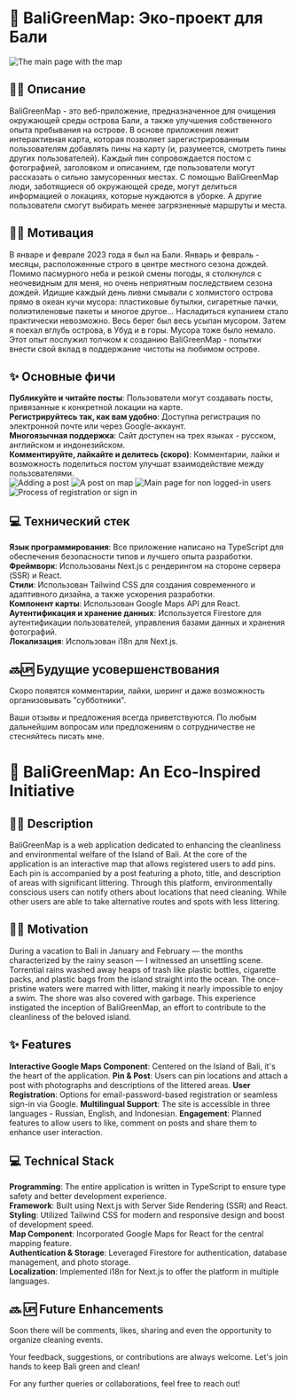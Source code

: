 # 🌴 BaliGreenMap: Эко-проект для Бали

![The main page with the map](https://user-images.githubusercontent.com/63929116/268506738-477687bd-e931-4071-9837-a6f2089285dd.png)

## ✍🏼 Описание

BaliGreenMap - это веб-приложение, предназначенное для очищения окружающей среды острова Бали, а также улучшения собственного опыта пребывания на острове. В основе приложения лежит интерактивная карта, которая позволяет зарегистрированным пользователям добавлять пины на карту (и, разумеется, смотреть пины других пользователей). Каждый пин сопровождается постом с фотографией, заголовком и описанием, где пользователи могут рассказать о сильно замусоренных местах. С помощью BaliGreenMap люди, заботящиеся об окружающей среде, могут делиться информацией о локациях, которые нуждаются в уборке. А другие пользователи смогут выбирать менее загрязненные маршруты и места.

## 💪🏼 Мотивация

В январе и феврале 2023 года я был на Бали. Январь и февраль - месяцы, расположенные строго в центре местного сезона дождей. Помимо пасмурного неба и резкой смены погоды, я столкнулся с неочевидным для меня, но очень неприятным последствием сезона дождей. Идищие каждый день ливни смывали с холмистого острова прямо в океан кучи мусора: пластиковые бутылки, сигаретные пачки, полиэтиленовые пакеты и многое другое... Насладиться купанием стало практически невозможно. Весь берег был весь усыпан мусором. Затем я поехал вглубь острова, в Убуд и в горы. Мусора тоже было немало. Этот опыт послужил толчком к созданию BaliGreenMap - попытки внести свой вклад в поддержание чистоты на любимом острове.

## ✨ Основные фичи

**Публикуйте и читайте посты**: Пользователи могут создавать посты, привязанные к конкретной локации на карте.  
**Регистрируйтесь так, как вам удобно**: Доступна регистрация по электронной почте или через Google-аккаунт.  
**Многоязычная поддержка**: Сайт доступен на трех языках - русском, английском и индонезийском.  
**Комментируйте, лайкайте и делитесь (скоро)**: Комментарии, лайки и возможность поделиться постом улучшат взаимодействие между пользователями.  
![Adding a post](https://user-images.githubusercontent.com/63929116/268507913-a56a3fcf-78b5-4839-803e-a5b284fe4e01.png)
![A post on map](https://user-images.githubusercontent.com/63929116/268508004-411925fd-91b7-4696-bad5-21f06f0766a0.png)
![Main page for non logged-in users](https://user-images.githubusercontent.com/63929116/268508178-2376a2ea-d5df-49c2-b743-3d43e5f63ae4.png)
![Process of registration or sign in](https://user-images.githubusercontent.com/63929116/268508004-411925fd-91b7-4696-bad5-21f06f0766a0.png)

## 💻 Технический стек

**Язык программирования**: Все приложение написано на TypeScript для обеспечения безопасности типов и лучшего опыта разработки.  
**Фреймворк**: Использованы Next.js с рендерингом на стороне сервера (SSR) и React.  
**Стили**: Использован Tailwind CSS для создания современного и адаптивного дизайна, а также ускорения разработки.  
**Компонент карты**: Использован Google Maps API для React.  
**Аутентификация и хранение данных**: Используется Firestore для аутентификации пользователей, управления базами данных и хранения фотографий.  
**Локализация**: Использован i18n для Next.js.  

## 🔜🆙 Будущие усовершенствования
Скоро появятся комментарии, лайки, шеринг и даже возможность организовывать "субботники".

Ваши отзывы и предложения всегда приветствуются. По любым дальнейшим вопросам или предложениям о сотрудничестве не стесняйтесь писать мне.








# 🌴 BaliGreenMap: An Eco-Inspired Initiative

## ✍🏼 Description

BaliGreenMap is a web application dedicated to enhancing the cleanliness and environmental welfare of the Island of Bali. At the core of the application is an interactive map that allows registered users to add pins. Each pin is accompanied by a post featuring a photo, title, and description of areas with significant littering. Through this platform, environmentally conscious users can notify others about locations that need cleaning. While other users are able to take alternative routes and spots with less littering.

## 💪🏼 Motivation

During a vacation to Bali in January and February — the months characterized by the rainy season — I witnessed an unsettling scene. Torrential rains washed away heaps of trash like plastic bottles, cigarette packs, and plastic bags from the island straight into the ocean. The once-pristine waters were marred with litter, making it nearly impossible to enjoy a swim. The shore was also covered with garbage. This experience instigated the inception of BaliGreenMap, an effort to contribute to the cleanliness of the beloved island.

## ✨ Features

**Interactive Google Maps Component**: Centered on the Island of Bali, it's the heart of the application.
**Pin & Post**: Users can pin locations and attach a post with photographs and descriptions of the littered areas.
**User Registration**: Options for email-password-based registration or seamless sign-in via Google.
**Multilingual Support**: The site is accessible in three languages - Russian, English, and Indonesian.
**Engagement**: Planned features to allow users to like, comment on posts and share them to enhance user interaction.

## 💻 Technical Stack

**Programming**: The entire application is written in TypeScript to ensure type safety and better development experience.  
**Framework**: Built using Next.js with Server Side Rendering (SSR) and React.  
**Styling**: Utilized Tailwind CSS for modern and responsive design and boost of development speed.  
**Map Component**: Incorporated Google Maps for React for the central mapping feature.  
**Authentication & Storage**: Leveraged Firestore for authentication, database management, and photo storage.  
**Localization**: Implemented i18n for Next.js to offer the platform in multiple languages.  


## 🔜 🆙 Future Enhancements
Soon there will be comments, likes, sharing and even the opportunity to organize cleaning events.

Your feedback, suggestions, or contributions are always welcome. Let's join hands to keep Bali green and clean!

For any further queries or collaborations, feel free to reach out!
